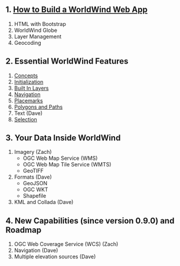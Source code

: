 ## 1. [How to Build a WorldWind Web App](https://emxsys.github.io/worldwind-web-app-tutorial/)
1. HTML with Bootstrap
2. WorldWind Globe
3. Layer Management
4. Geocoding

## 2. Essential WorldWind Features
1. [Concepts](./sections/2/concepts.html)
2. [Initialization](./sections/2/initialization.html)
3. [Built In Layers](./sections/2/built-in-layers.html)
4. [Navigation](./sections/2/navigation.html)
5. [Placemarks](./sections/2/placemarks.html)
6. [Polygons and Paths](./sections/2/shapes.html)
7. Text (Dave)
8. [Selection](./sections/2/selection.html)

## 3. Your Data Inside WorldWind
1. Imagery (Zach)
   * OGC Web Map Service (WMS)
   * OGC Web Map Tile Service (WMTS)
   * GeoTIFF
2. Formats (Dave)
   * GeoJSON
   * OGC WKT 
   * Shapefile
3. KML and Collada (Dave)
 
## 4. New Capabilities (since version 0.9.0) and Roadmap
1. OGC Web Coverage Service (WCS) (Zach)
2. Navigation (Dave)
4. Multiple elevation sources (Dave)
